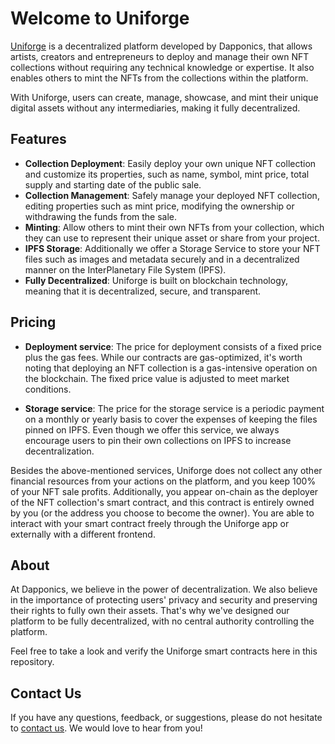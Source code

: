 # Welcome to Uniforge

[Uniforge](https://uniforge.io/) is a decentralized platform developed by Dapponics, that allows artists, creators and entrepreneurs to deploy and manage their own NFT collections without requiring any technical knowledge or expertise.  It also enables others to mint the NFTs from the collections within the platform.

With Uniforge, users can create, manage, showcase, and mint their unique digital assets without any intermediaries, making it fully decentralized.

## Features
-   **Collection Deployment**: Easily deploy your own unique NFT collection and customize its properties, such as name, symbol, mint price, total supply and starting date of the public sale.
-   **Collection Management**: Safely manage your deployed NFT collection, editing properties such as mint price, modifying the ownership or withdrawing the funds from the sale.
-   **Minting**: Allow others to mint their own NFTs from your collection, which they can use to represent their unique asset or share from your project.
-   **IPFS Storage**: Additionally we offer a Storage Service to store your NFT files such as images and metadata securely and in a decentralized manner on the InterPlanetary File System (IPFS).
-   **Fully Decentralized**: Uniforge is built on blockchain technology, meaning that it is decentralized, secure, and transparent.

## Pricing
-   **Deployment service**: The price for deployment consists of a fixed price plus the gas fees. While our contracts are gas-optimized, it's worth noting that deploying an NFT collection is a gas-intensive operation on the blockchain. The fixed price value is adjusted to meet market conditions.

-   **Storage service**: The price for the storage service is a periodic payment on a monthly or yearly basis to cover the expenses of keeping the files pinned on IPFS. Even though we offer this service, we always encourage users to pin their own collections on IPFS to increase decentralization.

Besides the above-mentioned services, Uniforge does not collect any other financial resources from your actions on the platform, and you keep 100% of your NFT sale profits. Additionally, you appear on-chain as the deployer of the NFT collection's smart contract, and this contract is entirely owned by you (or the address you choose to become the owner). You are able to interact with your smart contract freely through the Uniforge app or externally with a different frontend.

## About
At Dapponics, we believe in the power of decentralization. We also believe in the importance of protecting users' privacy and security and preserving their rights to fully own their assets. That's why we've designed our platform to be fully decentralized, with no central authority controlling the platform.

Feel free to take a look and verify the Uniforge smart contracts here in this repository.

## Contact Us
If you have any questions, feedback, or suggestions, please do not hesitate to [contact us](https://dapponics.io/). We would love to hear from you!
